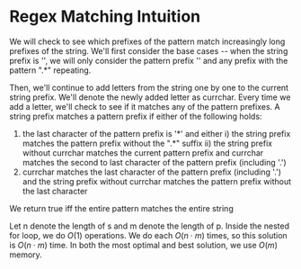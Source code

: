 Regex Matching Intuition
========================
We will check to see which prefixes of the pattern match increasingly long prefixes of the string.
We'll first consider the base cases -- when the string prefix is '', we will only consider the pattern prefix '' and any prefix with the pattern ".*" repeating.

Then, we'll continue to add letters from the string one by one to the current string prefix. We'll denote the newly added letter as currchar.
Every time we add a letter, we'll check to see if it matches any of the pattern prefixes. A string prefix matches a pattern prefix if either of the following holds:
1) the last character of the pattern prefix is '\*' and either
i) the string prefix matches the pattern prefix without the ".*" suffix
ii) the string prefix without currchar matches the current pattern prefix and currchar matches the second to last character of the pattern prefix (including '.')
2) currchar matches the last character of the pattern prefix (including '.') and the string prefix without currchar matches the pattern prefix without the last character


We return true iff the entire pattern matches the entire string

Let n denote the length of s and m denote the length of p.
Inside the nested for loop, we do $O(1)$ operations. We do each $O(n \cdot m)$ times, so this solution is $O(n \cdot m)$ time.
In both the most optimal and best solution, we use $O(m)$ memory.
